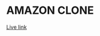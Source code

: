 # AMAZON CLONE

[Live link](https://66b88074fdff581ed33d437b--prismatic-sopapillas-c4ebb8.netlify.app/)
